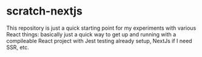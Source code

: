 # scratch-nextjs

This repository is just a quick starting point for my experiments with various React things: basically just a quick way to get up and running with a compileable React project with Jest testing already setup, NextJs if I need SSR, etc.
